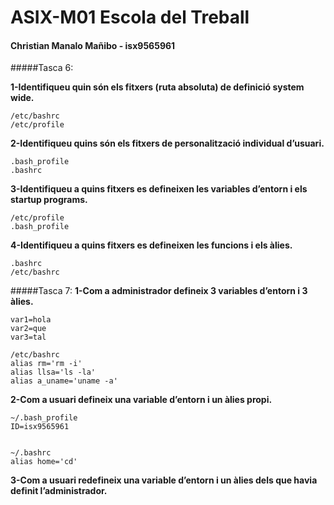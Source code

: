 # ASIX-M01 Escola del Treball
#### Christian Manalo Mañibo - isx9565961

#####Tasca 6:

**1-Identifiqueu quin són els fitxers (ruta absoluta) de definició system wide.**

```
/etc/bashrc
/etc/profile

```

**2-Identifiqueu quins són els fitxers de personalització individual d’usuari.**

```
.bash_profile  
.bashrc 
```
**3-Identifiqueu a quins fitxers es defineixen les variables d’entorn i els startup programs.**

```
/etc/profile
.bash_profile
```

**4-Identifiqueu a quins fitxers es defineixen les funcions i els àlies.**
```
.bashrc
/etc/bashrc
```


#####Tasca 7:
**1-Com a administrador defineix 3 variables d’entorn i 3 àlies.**
```
var1=hola
var2=que
var3=tal

/etc/bashrc
alias rm='rm -i'
alias llsa='ls -la'
alias a_uname='uname -a'

```

**2-Com a usuari defineix una variable d’entorn i un àlies propi.**

```
~/.bash_profile
ID=isx9565961


~/.bashrc
alias home='cd'
```

**3-Com a usuari redefineix una variable d’entorn i un àlies dels que havia definit l’administrador.**


